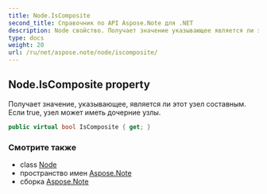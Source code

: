 ```yaml
---
title: Node.IsComposite
second_title: Справочник по API Aspose.Note для .NET
description: Node свойство. Получает значение указывающее является ли этот узел составным. Если true узел может иметь дочерние узлы.
type: docs
weight: 20
url: /ru/net/aspose.note/node/iscomposite/
---
```

## Node.IsComposite property

Получает значение, указывающее, является ли этот узел составным. Если true, узел может иметь дочерние узлы.

```csharp
public virtual bool IsComposite { get; }
```

### Смотрите также

* class [Node](../)
* пространство имен [Aspose.Note](../../node/)
* сборка [Aspose.Note](../../../)


